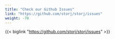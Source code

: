 ```yaml
---
title: "Check our Github Issues"
link: "https://github.com/storj/storj/issues"
weight: -70
---
```


{{< biglink "https://github.com/storj/storj/issues" >}}